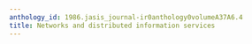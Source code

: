 ```yaml
---
anthology_id: 1986.jasis_journal-ir0anthology0volumeA37A6.4
title: Networks and distributed information services
---
```

